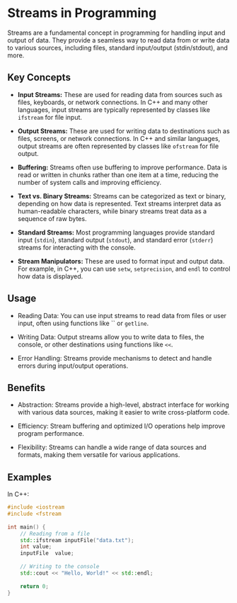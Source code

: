 # Streams in Programming

Streams are a fundamental concept in programming for handling input and output of data. They provide a seamless way to read data from or write data to various sources, including files, standard input/output (stdin/stdout), and more.

## Key Concepts

- **Input Streams:** These are used for reading data from sources such as files, keyboards, or network connections. In C++ and many other languages, input streams are typically represented by classes like `ifstream` for file input.

- **Output Streams:** These are used for writing data to destinations such as files, screens, or network connections. In C++ and similar languages, output streams are often represented by classes like `ofstream` for file output.

- **Buffering:** Streams often use buffering to improve performance. Data is read or written in chunks rather than one item at a time, reducing the number of system calls and improving efficiency.

- **Text vs. Binary Streams:** Streams can be categorized as text or binary, depending on how data is represented. Text streams interpret data as human-readable characters, while binary streams treat data as a sequence of raw bytes.

- **Standard Streams:** Most programming languages provide standard input (`stdin`), standard output (`stdout`), and standard error (`stderr`) streams for interacting with the console.

- **Stream Manipulators:** These are used to format input and output data. For example, in C++, you can use `setw`, `setprecision`, and `endl` to control how data is displayed.

## Usage

- Reading Data: You can use input streams to read data from files or user input, often using functions like `` or `getline`.

- Writing Data: Output streams allow you to write data to files, the console, or other destinations using functions like `<<`.

- Error Handling: Streams provide mechanisms to detect and handle errors during input/output operations.

## Benefits

- Abstraction: Streams provide a high-level, abstract interface for working with various data sources, making it easier to write cross-platform code.

- Efficiency: Stream buffering and optimized I/O operations help improve program performance.

- Flexibility: Streams can handle a wide range of data sources and formats, making them versatile for various applications.

## Examples

In C++:

```cpp
#include <iostream
#include <fstream
	
int main() {
	// Reading from a file
	std::ifstream inputFile("data.txt");
	int value;
	inputFile  value;
	
	// Writing to the console
	std::cout << "Hello, World!" << std::endl;
	
	return 0;
}
```
